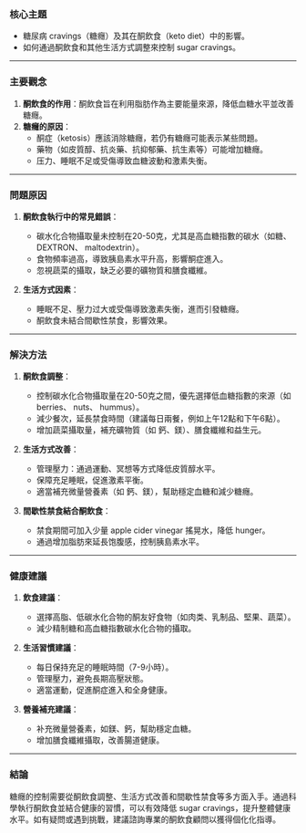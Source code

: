 ### 核心主題
- 糖尿病 cravings（糖癮）及其在酮飲食（keto diet）中的影響。
- 如何通過酮飲食和其他生活方式調整來控制 sugar cravings。

---

### 主要觀念
1. **酮飲食的作用**：酮飲食旨在利用脂肪作為主要能量來源，降低血糖水平並改善糖癮。
2. **糖癮的原因**：
   - 酮症（ketosis）應該消除糖癮，若仍有糖癮可能表示某些問題。
   - 藥物（如皮質醇、抗炎藥、抗抑郁藥、抗生素等）可能增加糖癮。
   - 压力、睡眠不足或受傷導致血糖波動和激素失衡。

---

### 問題原因
1. **酮飲食執行中的常見錯誤**：
   - 碳水化合物攝取量未控制在20-50克，尤其是高血糖指數的碳水（如糖、DEXTRON、 maltodextrin）。
   - 食物頻率過高，導致胰島素水平升高，影響酮症進入。
   - 忽視蔬菜的攝取，缺乏必要的礦物質和膳食纖維。

2. **生活方式因素**：
   - 睡眠不足、壓力过大或受傷導致激素失衡，進而引發糖癮。
   - 酮飲食未結合間歇性禁食，影響效果。

---

### 解決方法
1. **酮飲食調整**：
   - 控制碳水化合物攝取量在20-50克之間，優先選擇低血糖指數的來源（如 berries、 nuts、 hummus）。
   - 減少餐次，延長禁食時間（建議每日兩餐，例如上午12點和下午6點）。
   - 增加蔬菜攝取量，補充礦物質（如 鈣、鎂）、膳食纖維和益生元。

2. **生活方式改善**：
   - 管理壓力：通過運動、冥想等方式降低皮質醇水平。
   - 保障充足睡眠，促進激素平衡。
   - 適當補充微量營養素（如 鈣、鎂），幫助穩定血糖和減少糖癮。

3. **間歇性禁食結合酮飲食**：
   - 禁食期間可加入少量 apple cider vinegar 搖晃水，降低 hunger。
   - 通過增加脂肪來延長饱腹感，控制胰島素水平。

---

### 健康建議
1. **飲食建議**：
   - 選擇高脂、低碳水化合物的酮友好食物（如肉类、乳制品、堅果、蔬菜）。
   - 減少精制糖和高血糖指數碳水化合物的攝取。

2. **生活習慣建議**：
   - 每日保持充足的睡眠時間（7-9小時）。
   - 管理壓力，避免長期高壓狀態。
   - 適當運動，促進酮症進入和全身健康。

3. **營養補充建議**：
   - 补充微量營養素，如鎂、鈣，幫助穩定血糖。
   - 增加膳食纖維攝取，改善腸道健康。

---

### 結論
糖癮的控制需要從酮飲食調整、生活方式改善和間歇性禁食等多方面入手。通過科學執行酮飲食並結合健康的習慣，可以有效降低 sugar cravings，提升整體健康水平。如有疑問或遇到挑戰，建議諮詢專業的酮飲食顧問以獲得個化化指導。